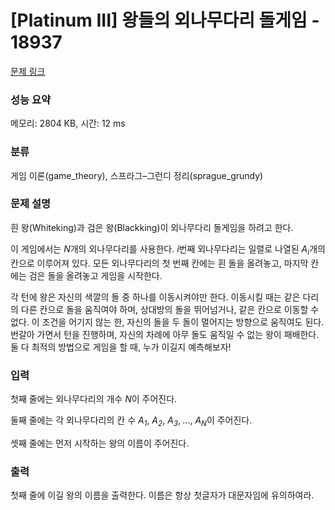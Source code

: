 # [Platinum III] 왕들의 외나무다리 돌게임 - 18937 

[문제 링크](https://www.acmicpc.net/problem/18937) 

### 성능 요약

메모리: 2804 KB, 시간: 12 ms

### 분류

게임 이론(game_theory), 스프라그–그런디 정리(sprague_grundy)

### 문제 설명

<p>흰 왕(Whiteking)과 검은 왕(Blackking)이 외나무다리 돌게임을 하려고 한다.</p>

<p>이 게임에서는 <em>N</em>개의 외나무다리를 사용한다. <em>i</em>번째 외나무다리는 일렬로 나열된 <em>A<sub>i</sub></em>개의 칸으로 이루어져 있다. 모든 외나무다리의 첫 번째 칸에는 흰 돌을 올려놓고, 마지막 칸에는 검은 돌을 올려놓고 게임을 시작한다.</p>

<p>각 턴에 왕은 자신의 색깔의 돌 중 하나를 이동시켜야만 한다. 이동시킬 때는 같은 다리의 다른 칸으로 돌을 움직여야 하며, 상대방의 돌을 뛰어넘거나, 같은 칸으로 이동할 수 없다. 이 조건을 어기지 않는 한, 자신의 돌을 두 돌이 멀어지는 방향으로 움직여도 된다. 번갈아 가면서 턴을 진행하며, 자신의 차례에 아무 돌도 움직일 수 없는 왕이 패배한다. 둘 다 최적의 방법으로 게임을 할 때, 누가 이길지 예측해보자!</p>

### 입력 

 <p>첫째 줄에는 외나무다리의 개수 <em>N</em>이 주어진다.  </p>

<p>둘째 줄에는 각 외나무다리의 칸 수 <em>A<sub>1</sub></em>, <em>A<sub>2</sub></em>, <em>A</em><sub><em>3</em></sub>,<sub> </sub>..., <em>A<sub>N</sub></em>이 주어진다.</p>

<p>셋째 줄에는 먼저 시작하는 왕의 이름이 주어진다. </p>

### 출력 

 <p>첫째 줄에 이길 왕의 이름을 출력한다. 이름은 항상 첫글자가 대문자임에 유의하여라.</p>


